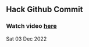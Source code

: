 
 ## Hack Github Commit 
 ### Watch video <a href="https://www.youtube.com">here</a> 
 Sat 03 Dec 2022 
